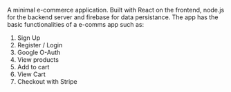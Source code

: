 A minimal e-commerce application. Built with React on the frontend, node.js for the backend server and firebase for data persistance. The app has the basic functionalities of a e-comms app such as: 

1. Sign Up
2. Register / Login
3. Google O-Auth
4. View products 
5. Add to cart
5. View Cart
6. Checkout with Stripe